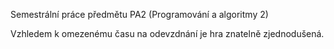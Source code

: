 Semestrální práce předmětu PA2 (Programování a algoritmy 2)

Vzhledem k omezenému času na odevzdnání je hra znatelně zjednodušená.
